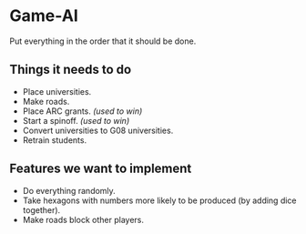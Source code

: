 # Game-AI
Put everything in the order that it should be done.

## Things it needs to do
- Place universities.
- Make roads.
- Place ARC grants. *(used to win)*
- Start a spinoff. *(used to win)*
- Convert universities to G08 universities.
- Retrain students.

## Features we want to implement
- Do everything randomly.
- Take hexagons with numbers more likely to be produced (by adding dice together).
- Make roads block other players.
